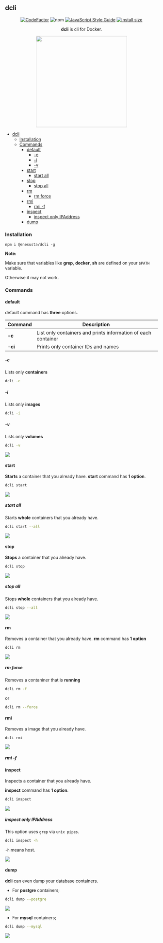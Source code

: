 
## dcli

<div align="center">

[![CodeFactor](https://www.codefactor.io/repository/github/enesusta/dcli/badge)](https://www.codefactor.io/repository/github/enesusta/dcli)
![npm](https://img.shields.io/npm/v/@enesusta/dcli?color=blue)
[![JavaScript Style Guide](https://img.shields.io/badge/code_style-standard-brightgreen.svg)](https://standardjs.com)
[![install size](https://packagephobia.now.sh/badge?p=@enesusta/dcli)](https://packagephobia.now.sh/result?p=@enesusta/dcli)

**dcli** is cli for Docker.

</div>

<p align="center">
<img src="https://res.cloudinary.com/practicaldev/image/fetch/s--J3E8KS70--/c_limit%2Cf_auto%2Cfl_progressive%2Cq_auto%2Cw_880/https://cdn-images-1.medium.com/max/1024/1%2AE33brkN6zivLSb-D9i-CdQ.png" width=300 height=300>
</p>


- [dcli](#dcli)
  - [Installation](#installation)
  - [Commands](#commands)
    - [default](#default)
      - [-c](#-c)
      - [-i](#-i)
      - [-v](#-v)
    - [start](#start)
      - [start all](#start-all)
    - [stop](#stop)
      - [stop all](#stop-all)
    - [rm](#rm)
      - [rm force](#rm-force)
    - [rmi](#rmi)
      - [rmi -f](#rmi--f)
    - [inspect](#inspect)
      - [inspect only IPAddress](#inspect-only-ipaddress)
    - [dump](#dump)


### Installation

```npm
npm i @enesusta/dcli -g
```

**Note:**

Make sure that variables like **grep**, **docker**, **sh** are defined on your `$PATH` variable.

Otherwise it may not work.


### Commands

#### default

default command has **three** options.

| Command | Description |
| -- | -- |
| **-c** | List only containers and prints information of each container |
| **-ci** | Prints only container IDs and names


##### -c

Lists only **containers**

```bash
dcli -c
```

##### -i

Lists only **images**

```bash
dcli -i
```

##### -v

Lists only **volumes**

```bash
dcli -v
```

![](https://raw.githubusercontent.com/enesusta/assets-host-for-github-pages/assets/dcli/dcli.gif)

#### start

**Starts** a container that you already have.
**start** command has **1 option**.

```bash
dcli start
```

![](https://raw.githubusercontent.com/enesusta/assets-host-for-github-pages/assets/dcli/dcli-start-1.gif)

##### start all

Starts **whole** containers that you already have.

```bash
dcli start --all
```
![](https://raw.githubusercontent.com/enesusta/assets-host-for-github-pages/assets/dcli/dcli-start-2.gif)

#### stop

**Stops** a container that you already have.

```bash
dcli stop
```
![]( https://raw.githubusercontent.com/enesusta/assets-host-for-github-pages/assets/dcli/dcli-stop-1.gif)

##### stop all

Stops **whole** containers that you already have.

```bash
dcli stop --all
```

![](https://raw.githubusercontent.com/enesusta/assets-host-for-github-pages/assets/dcli/dcli-stop-2.gif)

#### rm

Removes a container that you already have.
**rm** command has **1 option**

```bash
dcli rm
```


![](https://raw.githubusercontent.com/enesusta/assets-host-for-github-pages/assets/dcli/dcli-rm-1.gif)

##### rm force

Removes a contaniner that is **running**

```bash
dcli rm -f
```
or 

```bash
dcli rm --force
```

#### rmi

Removes a image that you already have.

```bash
dcli rmi
```

![](https://raw.githubusercontent.com/enesusta/assets-host-for-github-pages/assets/dcli/dcli-rmi-1.gif)

##### rmi -f



#### inspect

Inspects a container that you already have.  

**inspect** command has **1 option**.

```bash
dcli inspect
```

![](https://raw.githubusercontent.com/enesusta/assets-host-for-github-pages/assets/dcli/dcli-inspect.gif)


##### inspect only IPAddress

This option uses `grep` via `unix pipes`.

```bash
dcli inspect -h
```

`-h` means host.

![](https://raw.githubusercontent.com/enesusta/assets-host-for-github-pages/assets/dcli/dcli-inspect-3.gif)

#### dump

**dcli** can even dump your database containers.

- For **postgre** containers;

```bash
dcli dump --postgre
```

![](https://raw.githubusercontent.com/enesusta/assets-host-for-github-pages/assets/dcli/dcli-dump-postgre-2.gif)

- For **mysql** containers;

```bash
dcli dump --mysql
```

![](https://raw.githubusercontent.com/enesusta/assets-host-for-github-pages/assets/dcli/dcli-dump-mysql-2.gif)


































